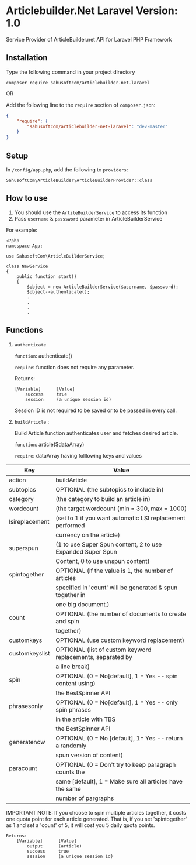 Articlebuilder.Net Laravel Version: 1.0
==========================

Service Provider of ArticleBuilder.net API for Laravel PHP Framework

## Installation

Type the following command in your project directory

`composer require sahusoftcom/articlebuilder-net-laravel`

OR

Add the following line to the `require` section of `composer.json`:

```json
{
    "require": {
        "sahusoftcom/articlebuilder-net-laravel": "dev-master"
    }
}
```

## Setup

In `/config/app.php`, add the following to `providers`:
  
```
SahusoftCom\ArticleBuilder\ArticleBuilderProvider::class
```

## How to use

1. You should use the `ArtileBuilderService` to access its function
2. Pass `username` & `passsword` parameter in ArticleBuilderService

For example:

```
<?php
namespace App;
 
use SahusoftCom\ArticleBuilderService;

class NewService
{
	public function start()
	{
		$object = new ArticleBuilderService($username, $password);
		$object->authenticate();
		.
		.
		.
		.
```

## Functions

1.	`authenticate`

	`function`: authenticate()
	
	`require`:	function does not require any parameter.
	
	Returns: 

		[Variable]   	[Value]
			success		true
			session		(a unique session id)

	Session ID is not required to be saved or to be passed in every call.

2.	`buildArticle` :

	Build Article function authenticates user and fetches desired article.

	`function`: article($dataArray)

	`require`:	dataArray having folllowing keys and values

| Key 	   		 |  Value        											  |
|----------------|------------------------------------------------------------|
| action    	 | buildArticle										   	      |
| subtopics    	 | OPTIONAL (the subtopics to include in)					  |
| category	 	 | (the category to build an article in) 					  |
| wordcount 	 | (the target wordcount (min = 300, max = 1000) 			  |
| lsireplacement | (set to 1 if you want automatic LSI replacement performed  |
| 				 | currency on the article) 								  |
| superspun      | (1 to use Super Spun content, 2 to use Expanded Super Spun |
|  				 | Content, 0 to use unspun content)						  |
| spintogether   | OPTIONAL (if the value is 1, the number of articles        |
| 				 | specified in 'count' will be generated & spun together in  |
| 				 | one big document.)										  |
| count 		 | OPTIONAL (the number of documents to create and spin       |
| 				 | together)						  						  |
| customkeys	 | OPTIONAL (use custom keyword replacement) 				  |
| customkeyslist | OPTIONAL (list of custom keyword replacements, separated by|
| 				 | a line break)											  |
| spin 			 | OPTIONAL (0 = No[default], 1 = Yes -- spin content using)  |
|     			 | the BestSpinner API 										  |
| phrasesonly 	 | OPTIONAL (0 = No[default], 1 = Yes -- only spin phrases    |
| 				 | in the article with TBS 									  |
|     			 | the BestSpinner API 										  |
| generatenow	 | OPTIONAL (0 = No [default], 1= Yes -- return a randomly    |
|  				 | spun version of content) 							      |
| paracount  	 | OPTIONAL (0 = Don't try to keep paragraph counts the 	  |
| 				 | same [default], 1 = Make sure all articles have the same   |
| 				 | number of pargraphs										  |
IMPORTANT NOTE: If you choose to spin multiple articles together, it costs one quota point for each article generated. That is, if you set 'spintogether' as 1 and set a 'count' of 5, it will cost you 5 daily quota points.

	Returns:
		[Variable]   	[Value]
			output 		(article)
			success		true
			session		(a unique session id)
	







